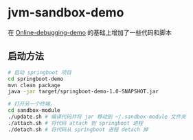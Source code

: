 # jvm-sandbox-demo
在 [Online-debugging-demo](https://github.com/70416450/Online-debugging-demo) 的基础上增加了一些代码和脚本

## 启动方法

```bash
# 启动 springboot 项目
cd springboot-demo
mvn clean package
java -jar target/springboot-demo-1.0-SNAPSHOT.jar

# 打开另一个终端，
cd sandbox-module
./update.sh # 编译代码并将 jar 移动到 ~/.sandbox-module 文件夹
./attach.sh # 将代码 attach 到 springboot 进程
./detach.sh # 将代码从 springboot 进程 detach 掉
```
